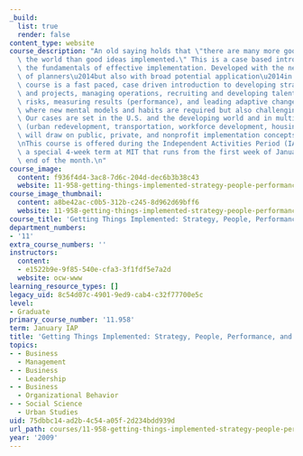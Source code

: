 ```yaml
---
_build:
  list: true
  render: false
content_type: website
course_description: "An old saying holds that \"there are many more good ideas in\
  \ the world than good ideas implemented.\" This is a case based introduction to\
  \ the fundamentals of effective implementation. Developed with the needs and interests\
  \ of planners\u2014but also with broad potential application\u2014in mind, this\
  \ course is a fast paced, case driven introduction to developing strategy for organizations\
  \ and projects, managing operations, recruiting and developing talent, taking calculated\
  \ risks, measuring results (performance), and leading adaptive change, for example\
  \ where new mental models and habits are required but also challenging to promote.\
  \ Our cases are set in the U.S. and the developing world and in multiple work sectors\
  \ (urban redevelopment, transportation, workforce development, housing, etc.). We\
  \ will draw on public, private, and nonprofit implementation concepts and experience.\n\
  \nThis course is offered during the Independent Activities Period (IAP), which is\
  \ a special 4-week term at MIT that runs from the first week of January until the\
  \ end of the month.\n"
course_image:
  content: f936f4d4-3ac8-7d6c-204d-dec6b3b38c43
  website: 11-958-getting-things-implemented-strategy-people-performance-and-leadership-january-iap-2009
course_image_thumbnail:
  content: a8be42ac-c0b5-312b-c245-8d962d69bff6
  website: 11-958-getting-things-implemented-strategy-people-performance-and-leadership-january-iap-2009
course_title: 'Getting Things Implemented: Strategy, People, Performance, and Leadership'
department_numbers:
- '11'
extra_course_numbers: ''
instructors:
  content:
  - e1522b9e-9f85-540e-cfa3-3f1fdf5e7a2d
  website: ocw-www
learning_resource_types: []
legacy_uid: 8c54d07c-4901-9ed9-cab4-c32f77700e5c
level:
- Graduate
primary_course_number: '11.958'
term: January IAP
title: 'Getting Things Implemented: Strategy, People, Performance, and Leadership'
topics:
- - Business
  - Management
- - Business
  - Leadership
- - Business
  - Organizational Behavior
- - Social Science
  - Urban Studies
uid: 75dbbc14-ad2b-4c54-a05f-2d234bdd939d
url_path: courses/11-958-getting-things-implemented-strategy-people-performance-and-leadership-january-iap-2009
year: '2009'
---
```

